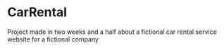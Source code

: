 # CarRental
Project made in two weeks and a half about a fictional car rental service website for a fictional company
